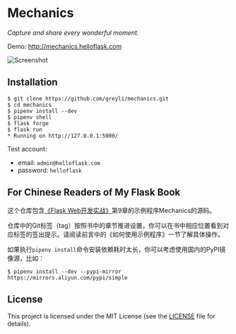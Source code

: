# Mechanics

*Capture and share every wonderful moment.*

Demo: http://mechanics.helloflask.com

![Screenshot](http://helloflask.com/screenshots/mechanics.png)

## Installation

```
$ git clone https://github.com/greyli/mechanics.git
$ cd mechanics
$ pipenv install --dev
$ pipenv shell
$ flask forge
$ flask run
* Running on http://127.0.0.1:5000/
```
Test account:
* email: `admin@helloflask.com`
* password: `helloflask`

## For Chinese Readers of My Flask Book

这个仓库包含[《Flask Web开发实战》](http://helloflask.com/book)第9章的示例程序Mechanics的源码。

仓库中的Git标签（tag）按照书中的章节推进设置，你可以在书中相应位置看到对应标签的签出提示。请阅读前言中的《如何使用示例程序》一节了解具体操作。

如果执行`pipenv install`命令安装依赖耗时太长，你可以考虑使用国内的PyPI镜像源，比如：
```
$ pipenv install --dev --pypi-mirror https://mirrors.aliyun.com/pypi/simple
```

## License

This project is licensed under the MIT License (see the
[LICENSE](LICENSE) file for details).
